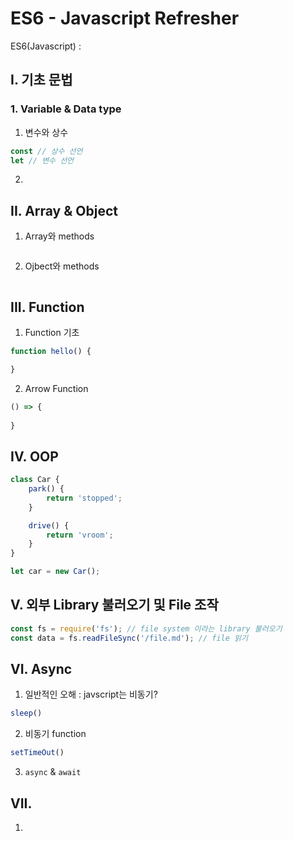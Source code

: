 # ES6 - Javascript Refresher
ES6(Javascript) : 

## I. 기초 문법
### 1. Variable & Data type
1. 변수와 상수
```js
const // 상수 선언
let // 변수 선언
```

2. 


## II. Array & Object
1. Array와 methods
```js
```

2. Ojbect와 methods
```js
```

## III. Function
1. Function 기초
```js
function hello() {

}
```

2. Arrow Function
```js
() => {
    
}
```

## IV. OOP
```js
class Car {
    park() {
        return 'stopped';
    }

    drive() {
        return 'vroom';
    }
}

let car = new Car();
```

## V. 외부 Library 불러오기 및 File 조작
```js
const fs = require('fs'); // file system 이라는 library 불러오기
const data = fs.readFileSync('/file.md'); // file 읽기
```

## VI. Async
1. 일반적인 오해 : javscript는 비동기?

```js
sleep()
```

2. 비동기 function
```js
setTimeOut()
```


3. `async` & `await`


## VII.  
1.
